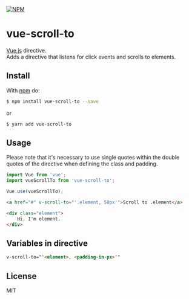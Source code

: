 [![NPM](https://nodei.co/npm/vue-scroll-to.png?downloads=true)](https://www.npmjs.com/package/vue-scroll-to)

# vue-scroll-to

[Vue.js](https://github.com/vuejs/vue) directive.  
Adds a directive that listens for click events and scrolls to elements.

## Install

With [npm](http://npmjs.org) do:

```bash
$ npm install vue-scroll-to --save
```
or
```bash
$ yarn add vue-scroll-to
```

## Usage

Please note that it's necessary to use single quotes within the double quotes of the directive when defining the class and padding.

```js
import Vue from 'vue';
import vueScrollTo from 'vue-scroll-to';

Vue.use(vueScrollTo);
```

```html
<a href="#" v-scroll-to="'.element, 50px'">Scroll to .element</a>

<div class="element">
    Hi. I'm element.
</div>
```

## Variables in directive

```html
v-scroll-to="'<element>, <padding-in-px>'"
```

## License

MIT
